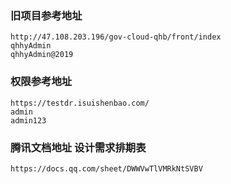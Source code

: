 ### 旧项目参考地址
```
http://47.108.203.196/gov-cloud-qhb/front/index
qhhyAdmin
qhhyAdmin@2019

```
### 权限参考地址
```
https://testdr.isuishenbao.com/
admin
admin123
```
### 腾讯文档地址 设计需求排期表
```
https://docs.qq.com/sheet/DWWVwTlVMRkNtSVBV
```
